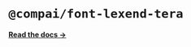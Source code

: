 # `@compai/font-lexend-tera`

[**Read the docs &rarr;**](https://components.ai/docs/typefaces/lexend-tera)
